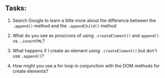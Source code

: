 ## Tasks:

1. Search Google to learn a little more about the difference between the `.append()` method and the `.appendChild()` method

2. What do you see as pros/cons of using `.createElement()` and `append()` vs. `.innerHTML`?

3. What happens if I create an element using `.createElement()` but don't use `.append()`?

4. How might you use a for loop in conjunction with the DOM methods for create elements?
